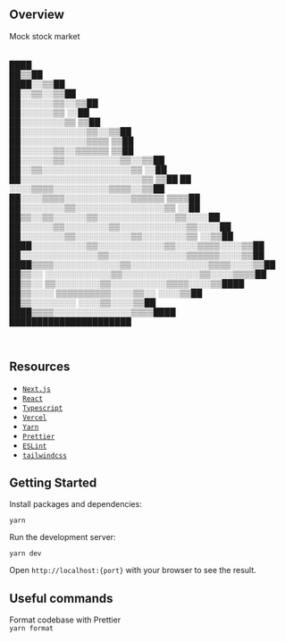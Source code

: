 ## Overview

Mock stock market
<br>  
<br>
████  
 ██▒▒██  
 ████░░▒▒██  
 ██░░▒▒░░▒▒██  
 ██░░░░░░▒▒░░▒▒██  
 ██░░░░░░▒▒ ░░██  
 ██░░░░░░░░▒▒ ▒▒██  
 ██░░░░░░░░░░░░▒▒░░▒▒██  
 ██░░░░░░░░░░░░▒▒▒▒ ▒▒██  
 ██░░░░░░▒▒░░▒▒▒▒▒▒ ▒▒██  
 ██░░░░░░▒▒░░░░░░░░░░▒▒░░▒▒██
██░░▒▒░░░░░░░░░░░░░░░░▒▒ ░░██
██░░░░░░░░░░░░░░░░░░░░░░▒▒ ▒▒██
██ ░░░░▒▒▒▒░░░░░░░░░░▒▒▒▒░░▒▒██
██░░░░▒▒▒▒░░░░░░░░░░░░▒▒▒▒▒▒ ▒▒▒▒██
██░░░░░░░░▒▒░░░░░░░░░░░░░░░░▒▒ ░░██  
 ██▒▒░░▒▒░░░░░░▒▒░░░░░░░░░░░░░░▒▒░░░░██  
 ██░░░░░░▒▒░░░░░░░░▒▒░░░░░░░░░░░░▒▒░░░░██  
 ██░░░░░░░░▒▒░░░░░░░░░░▒▒░░░░░░░░▒▒ ░░▒▒██  
 ████░░░░░░░░░░▒▒░░░░░░░░░░░░▒▒░░░░▒▒▒▒░░░░▒▒██  
 ██░░░░░░░░░░░░░░▒▒░░░░░░░░░░░░░░▒▒▒▒▒▒░░░░▒▒██  
████▒▒▒▒░░░░░░░░░░░░▒▒░░░░░░░░░░░░░░▒▒▒▒░░░░▒▒██  
██▒▒░░ ░░░░░░░░░░░░▒▒░░░░░░░░░░░░░░▒▒░░░░▒▒▒▒██  
 ██▒▒░░ ▒▒░░░░░░░░▒▒░░░░░░░░░░▒▒▒▒░░░░▒▒████  
 ██▒▒░░░░ ▒▒▒▒▒▒▒▒▒▒░░░░▒▒░░ ░░░░▒▒██  
 ██▒▒░░░░░░░░ ░░░░▒▒░░░░▒▒██  
 ████▒▒▒▒░░░░░░░░░░░░░░▒▒▒▒████  
 ██████████████████████

<br>

## Resources

- [`Next.js`](https://nextjs.org)
- [`React`](https://react.dev)
- [`Typescript`](https://www.typescriptlang.org)
- [`Vercel`](https://vercel.com)
- [`Yarn`](https://classic.yarnpkg.com)
- [`Prettier`](https://prettier.io)
- [`ESLint`](https://eslint.org)
- [`tailwindcss`](https://tailwindcss.com)

## Getting Started

Install packages and dependencies:

```
yarn
```

Run the development server:

```
yarn dev
```

Open `http://localhost:{port}` with your browser to see the result.

## Useful commands

Format codebase with Prettier  
`yarn format`
